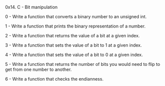 0x14. C - Bit manipulation

0 - Write a function that converts a binary number to an unsigned int.

1 - Write a function that prints the binary representation of a number.

2 - Write a function that returns the value of a bit at a given index.

3 - Write a function that sets the value of a bit to 1 at a given index.

4 - Write a function that sets the value of a bit to 0 at a given index.

5 - Write a function that returns the number of bits you would need to flip to get from one number to another.

6 - Write a function that checks the endianness.

